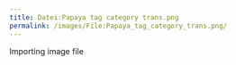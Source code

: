 ```yaml
---
title: Datei:Papaya tag category trans.png
permalink: /images/File:Papaya_tag_category_trans.png/
---
```


Importing image file
